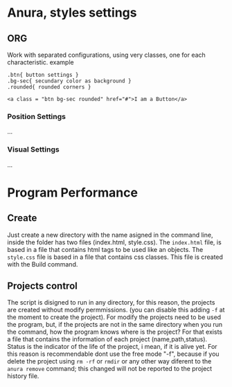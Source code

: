 # Anura, styles settings
## ORG

Work with separated configurations, using very classes, one for each characteristic.
example

```
.btn{ button settings }
.bg-sec{ secundary color as background }
.rounded{ rounded corners }
```
```
<a class = "btn bg-sec rounded" href="#">I am a Button</a>
```

### Position Settings

...

### Visual Settings

...

# Program Performance

## Create

Just create a new directory with the name asigned in the command line, inside the folder has two files (index.html, style.css).
The `index.html` file, is based in a file that contains html tags to be used like an objects.
The `style.css` file is based in a file that contains css classes. This file is created with the Build command.

## Projects control

The script is disigned to run in any directory, for this reason, the projects are created without modify permmissions. (you can disable this adding `-f` at the moment to create the project). For modify the projects need to be used the program, but, if the projects are not in the same directory when you run the command, how the program knows where is the project? For that exists a file that contains the information of each project (name,path,status). Status is the indicator of the life of the project, i mean, if it is alive yet. For this reason is recommendable dont use the free mode "-f", because if you delete the project using `rm -rf` or `rmdir` or any other way diferent to the `anura remove` command; this changed will not be reported to the project history file.
